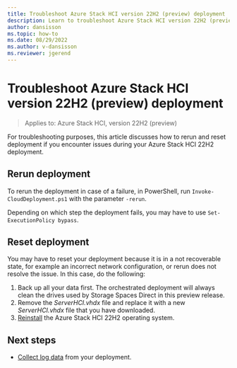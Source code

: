 ```yaml
---
title: Troubleshoot Azure Stack HCI version 22H2 (preview) deployment
description: Learn to troubleshoot Azure Stack HCI version 22H2 (preview)
author: dansisson
ms.topic: how-to
ms.date: 08/29/2022
ms.author: v-dansisson
ms.reviewer: jgerend
---
```


# Troubleshoot Azure Stack HCI version 22H2 (preview) deployment

> Applies to: Azure Stack HCI, version 22H2 (preview)

For troubleshooting purposes, this article discusses how to rerun and reset deployment if you encounter issues during your Azure Stack HCI 22H2 deployment.

<!---Also see [Known issues for Azure Stack HCI version 22H2](deployment-tool-known-issues.md).--->

## Rerun deployment

To rerun the deployment in case of a failure, in PowerShell, run `Invoke-CloudDeployment.ps1` with the parameter `-rerun`.

Depending on which step the deployment fails, you may have to use `Set-ExecutionPolicy bypass`.

## Reset deployment

You may have to reset your deployment because it is in a not recoverable state, for example an incorrect network configuration, or rerun does not resolve the issue. In this case, do the following:

1. Back up all your data first. The orchestrated deployment will always clean the drives used by Storage Spaces Direct in this preview release.
1. Remove the *ServerHCI.vhdx* file and replace it with a new *ServerHCI.vhdx* file that you have downloaded.
1. [Reinstall](deployment-tool-install-os.md) the Azure Stack HCI 22H2 operating system.

## Next steps

- [Collect log data](/manage/preview-channel.md) from your deployment.
<!---- View [known issues](deployment-tool-known-issues.md) for Azure Stack HCI version 22H2--->